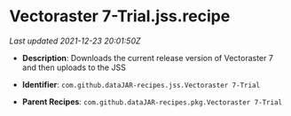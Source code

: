 # Vectoraster 7-Trial.jss.recipe

_Last updated 2021-12-23 20:01:50Z_

- **Description**: Downloads the current release version of Vectoraster 7 and then uploads to the JSS

- **Identifier**: `com.github.dataJAR-recipes.jss.Vectoraster 7-Trial`

- **Parent Recipes**: `com.github.dataJAR-recipes.pkg.Vectoraster 7-Trial`
